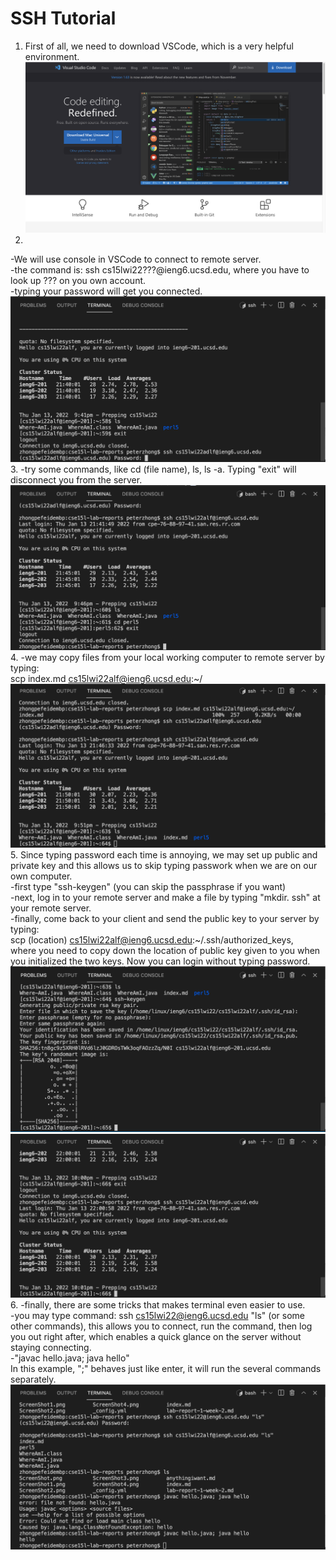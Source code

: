 # SSH Tutorial
1. First of all, we need to download VSCode, which is a very helpful environment.
![Image](ScreenShot1.png)
2. 
-We will use console in VSCode to connect to remote server.  
-the command is: ssh cs15lwi22???@ieng6.ucsd.edu, where you have to look up ??? on you own account.  
-typing your password will get you connected.
![Image](ScreenShot2.png)
3. 
-try some commands, like cd (file name), ls, ls -a. Typing "exit" will disconnect you from the server.
![Image](ScreenShot3.png)
4. 
-we may copy files from your local working computer to remote server by typing:  
scp index.md cs15lwi22alf@ieng6.ucsd.edu:~/
![Image](ScreenShot4.png)
5. 
Since typing password each time is annoying, we may set up public and private key and this allows us to skip typing passwork when we are on our own computer.  
-first type "ssh-keygen" (you can skip the passphrase if you want)  
-next, log in to your remote server and make a file by typing "mkdir. ssh" at your remote server.  
-finally, come back to your client and send the public key to your server by typing:  
scp (location) cs15lwi22alf@ieng6.ucsd.edu:~/.ssh/authorized_keys,  
where you need to copy down the location of public key given to you when you initialized the two keys. Now you can login without typing password.
![Image](ScreenShot5_1.png)
![Image](ScreenShot5_2.png)
6. 
-finally, there are some tricks that makes terminal even easier to use.  
-you may type command:
ssh cs15lwi22@ieng6.ucsd.edu "ls" (or some other commands), this allows you to connect, run the command, then log you out right after, which enables a quick glance on the server without staying connecting.  
-"javac hello.java; java hello"  
In this example, ";" behaves just like enter, it will run the several commands separately.
![Image](ScreenShot6.png)